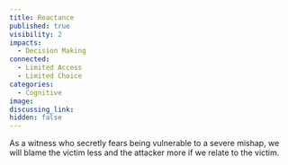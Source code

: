 ```yaml
---
title: Reactance
published: true
visibility: 2
impacts:
  - Decision Making
connected:
  - Limited Access
  - Limited Choice
categories:
  - Cognitive
image: 
discussing_link: 
hidden: false
---
```


As a witness who secretly fears being vulnerable to a severe mishap, we will blame the victim less and the attacker more if we relate to the victim.